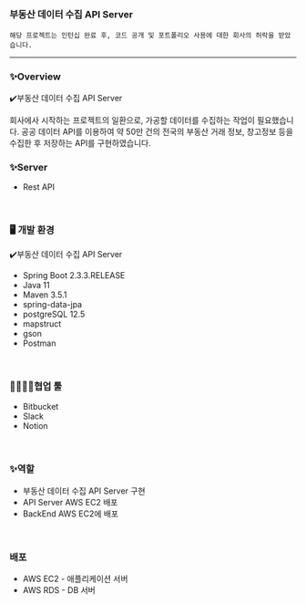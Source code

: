
### 부동산 데이터 수집 API Server

`해당 프로젝트는 인턴십 완료 후, 코드 공개 및 포트폴리오 사용에 대한 회사의 허락을 받았습니다.`

---

### ✨Overview

✔️부동산 데이터 수집 API Server

회사에사 시작하는 프로젝트의 일환으로, 가공할 데이터를 수집하는 작업이 필요했습니다. 공공 데이터 API를 이용하여 약 50만 건의 전국의 부동산 거래 정보, 창고정보 등을 수집한 후 저장하는 API를 구현하였습니다.
</br>

### ✨Server

- Rest API

</br>

### 🖥️ 개발 환경

✔️부동산 데이터 수집 API Server

- Spring Boot 2.3.3.RELEASE
- Java 11
- Maven 3.5.1
- spring-data-jpa
- postgreSQL 12.5
- mapstruct
- gson
- Postman
</br>

### 👨‍👩‍👧‍👦협업 툴

- Bitbucket
- Slack
- Notion
</br>

### ✨역할
- 부동산 데이터 수집 API Server 구현
- API Server AWS EC2 배포
- BackEnd AWS EC2에 배포
</br>

### 배포

- AWS EC2 - 애플리케이션 서버
- AWS RDS - DB 서버
</br>
